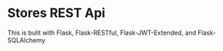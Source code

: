# Stores REST Api

This is bulit with Flask, Flask-RESTful, Flask-JWT-Extended, and Flask-SQLAlchemy


